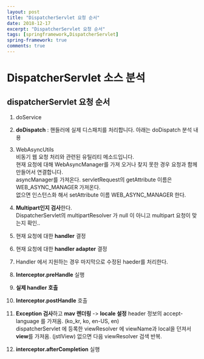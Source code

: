 ```yaml
---
layout: post
title: "DispatcherServlet 요청 순서"
date: 2018-12-17
excerpt: "DispatcherServlet 요청 순서"
tags: [springframework,DispatcherServlet]
spring-framework: true
comments: true
---
```

# DispatcherServlet 소스 분석


## dispatcherServlet 요청 순서
1. doService  
2. **doDispatch** : 핸들러에 실제 디스패치를 처리합니다. 아래는 doDispatch 분석 내용  

1. WebAsyncUtils  
비동기 웹 요청 처리와 관련된 유틸리티 메소드입니다.  
현재 요청에 대해 WebAsyncManager를 가져 오거나 찾지 못한 경우 요청과 함께 만들어서 연결합니다.  
asyncManager를 가져온다. servletRequest의 getAttribute 이름은 WEB_ASYNC_MANAGER 가져온다.  
없으면 인스턴스화 해서 setAttribute 이름 WEB_ASYNC_MANAGER 한다.  

2. **Multipart인지 검사**한다.  
DispatcherServlet의 multipartResolver 가 null 이 아니고 multipart 요청이 맞는지 확인..


3. 현재 요청에 대한 **handler** 결정  
4. 현재 요청에 대한 **handler adapter** 결정  
5. Handler 에서 지원하는 경우 마지막으로 수정된 haeder를 처리한다.  
6. **Interceptor.preHandle** 실행  
7. **실제 handler 호출**  
8. **Interceptor.postHandle** 호출  
9. **Exception 검사**하고 **mav 렌더링** -> **locale 설정** header 정보의 accept-language 를 가져옴. (ko_kr, ko, en-US, en)  
dispatcherServlet 에 등록한 viewResolver 에 viewName과 local을 던져서 **view**를 가져옴. (jstlView) 없으면 다음 viewResolver 검색 반복.  
10. **interceptor.afterCompletion** 실행  
